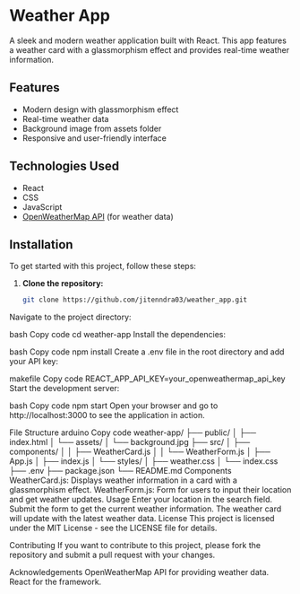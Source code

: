 # Weather App

A sleek and modern weather application built with React. This app features a weather card with a glassmorphism effect and provides real-time weather information. 

## Features

- Modern design with glassmorphism effect
- Real-time weather data
- Background image from assets folder
- Responsive and user-friendly interface

## Technologies Used

- React
- CSS
- JavaScript
- [OpenWeatherMap API](https://openweathermap.org/api) (for weather data)

## Installation

To get started with this project, follow these steps:

1. **Clone the repository:**

   ```bash
   git clone https://github.com/jitenndra03/weather_app.git
Navigate to the project directory:

bash
Copy code
cd weather-app
Install the dependencies:

bash
Copy code
npm install
Create a .env file in the root directory and add your API key:

makefile
Copy code
REACT_APP_API_KEY=your_openweathermap_api_key
Start the development server:

bash
Copy code
npm start
Open your browser and go to http://localhost:3000 to see the application in action.

File Structure
arduino
Copy code
weather-app/
├── public/
│   ├── index.html
│   └── assets/
│       └── background.jpg
├── src/
│   ├── components/
│   │   ├── WeatherCard.js
│   │   └── WeatherForm.js
│   ├── App.js
│   ├── index.js
│   └── styles/
│       ├── weather.css
│       └── index.css
├── .env
├── package.json
└── README.md
Components
WeatherCard.js: Displays weather information in a card with a glassmorphism effect.
WeatherForm.js: Form for users to input their location and get weather updates.
Usage
Enter your location in the search field.
Submit the form to get the current weather information.
The weather card will update with the latest weather data.
License
This project is licensed under the MIT License - see the LICENSE file for details.

Contributing
If you want to contribute to this project, please fork the repository and submit a pull request with your changes.

Acknowledgements
OpenWeatherMap API for providing weather data.
React for the framework.
